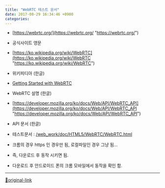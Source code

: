 ```yaml
---
title: "WebRTC 테스트 문서"
date: 2017-08-29 16:34:46 +0900
categories: 
---
```

  

- [https://webrtc.org/](https://webrtc.org/ "https://webrtc.org/")
- 공식사이트 영문

- [https://ko.wikipedia.org/wiki/WebRTC](https://ko.wikipedia.org/wiki/WebRTC "https://ko.wikipedia.org/wiki/WebRTC")
- 위키피디아 (한글)

- [Getting Started with WebRTC](https://www.html5rocks.com/ko/tutorials/webrtc/basics/ "Getting Started with WebRTC") 
- WebRTC 설명 (한글)

- [https://developer.mozilla.org/ko/docs/Web/API/WebRTC_API](https://developer.mozilla.org/ko/docs/Web/API/WebRTC_API "https://developer.mozilla.org/ko/docs/Web/API/WebRTC_API")
- API 문서 (한글)

- 테스트문서 : [/web_work/doc/HTML5/WebRTC/WebRTC.html](http://www.mins01.com/web_work/doc/HTML5/WebRTC/WebRTC.html "/web_work/doc/HTML5/WebRTC/WebRTC.html")
- 크롬의 경우 https 인 경우만 됨, 로컬파일인 경우 그냥 됨...
- 즉, 다운로드 후 동작 시키면 됨.
- 다운로드 후 안드로이드 폰의 크롬 모바일에서 동작을 확인 함.






***
[🔗original-link](http://www.mins01.com/mh/tech/read/1110)